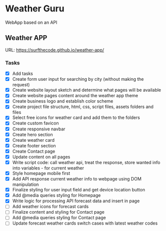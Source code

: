 # Weather Guru

WebApp based on an API

## Weather APP

URL: https://surfthecode.github.io/weather-app/

### Tasks

- [x] Add tasks
- [x] Create form user input for searching by city (without making the request)
- [x] Create website layout sketch and determine what pages will be available
- [x] Create website pages content around the weather app theme
- [x] Create business logo and establish color scheme
- [x] Create project file structure, html, css, script files, assets folders and files
- [x] Select free icons for weather card and add them to the folders
- [x] Create custom favicon
- [x] Create responsive navbar
- [x] Create hero section
- [x] Create weather card
- [x] Create footer section
- [x] Create Contact page
- [x] Update content on all pages
- [x] Write script code: call weather api, treat the response, store wanted info into variables - for current weather
- [x] Style homepage mobile first
- [x] Add API response current weather info to webpage using DOM manipulation
- [x] Finalize styling for user input field and get device location button
- [x] Add @media queries styling for Homepage
- [x] Write logic for processing API forecast data and insert in page
- [ ] Add weather icons for forecast cards
- [ ] Finalize content and styling for Contact page
- [ ] Add @media queries styling for Contact page
- [ ] Update forecast weather cards switch cases with latest weather codes
